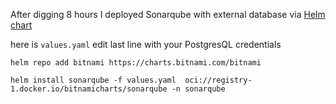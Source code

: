 After digging 8 hours I deployed Sonarqube with external database via [Helm chart][1] 

here is `values.yaml` edit last line with your PostgresQL credentials

`helm repo add bitnami https://charts.bitnami.com/bitnami`

`helm install sonarqube -f values.yaml  oci://registry-1.docker.io/bitnamicharts/sonarqube -n sonarqube`


  [1]: https://artifacthub.io/packages/helm/bitnami/sonarqube
